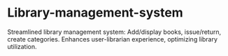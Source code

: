 # Library-management-system
Streamlined library management system: Add/display books, issue/return, create categories. Enhances user-librarian experience, optimizing library utilization.

